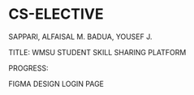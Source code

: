 # CS-ELECTIVE

SAPPARI, ALFAISAL M.
BADUA, YOUSEF J.

TITLE: WMSU STUDENT SKILL SHARING PLATFORM

PROGRESS: 

FIGMA DESIGN
LOGIN PAGE
